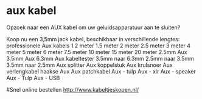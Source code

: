 # aux kabel
Opzoek naar een AUX kabel om uw geluidsapparatuur aan te sluiten?

Koop nu een 3,5mm jack kabel, beschikbaar in verschillende lengtes:
professionele Aux kabels
1.2 meter
1.5 meter
2 meter
2.5 meter
3 meter
4 meter
5 meter
6 meter
7.5 meter
10 meter
15 meter
20 meter
2.5mm Aux
3.5mm Aux
6.3mm Aux
kabeltester
3.5mm naar 6.3mm
2.5mm naar 3.5mm
3.5mm naar 2.5mm
Aux splitter
Aux koppelstuk
Aux krulsnoer
Aux verlengkabel
haakse Aux
Aux patchkabel
Aux - tulp
Aux - xlr
Aux - speaker
Aux - Tulp
Aux - USB

#Snel online bestellen
http://www.kabeltjeskopen.nl/
